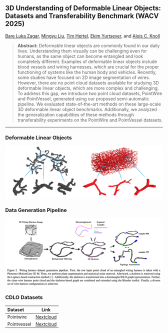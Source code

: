 ## 3D Understanding of Deformable Linear Objects: Datasets and Transferability Benchmark (WACV 2025)

[Bare Luka Zagar](https://scholar.google.com/citations?hl=zh-CN&user=QEz7ItgAAAAJ), [Mingyu Liu](https://scholar.google.com/citations?user=Bcohc-oAAAAJ), [Tim Hertel](https://de.linkedin.com/in/tim-hertel), [Ekim Yurtsever](https://scholar.google.com/citations?hl=zh-CN&user=dJGmJCEAAAAJ), and [Alois C. Knoll](https://scholar.google.com/citations?hl=zh-CN&user=-CA8QgwAAAAJ&view_op=list_works)

>**Abstract:** Deformable linear objects are commonly found in our daily lives. Understanding them visually can be challenging even for humans, as the same object can become entangled and look completely different. Examples of deformable linear objects include blood vessels and wiring harnesses, which are crucial for the proper functioning of systems like the human body and vehicles. Recently, some studies have focused on 2D image segmentation of wires. However, there are no point cloud datasets available for studying 3D deformable linear objects, which are more complex and challenging. To address this gap, we introduce two point cloud datasets, PointWire and PointVessel, generated using our proposed semi-automatic pipeline. We evaluated state-of-the-art methods on these large-scale 3D deformable linear object benchmarks. Additionally, we analyzed the generalization capabilities of these methods through transferability experiments on the PointWire and PointVessel datasets.

---
### Deformable Linear Objects
<img src="/figures/DLO_figure.png">

### Data Generation Pipeline
<img src="/figures/Data_generation.png">

### CDLO Datasets

|Dataset | Link |
| :----- | :--: |
|Pointwire | [Nextcloud]() |
|Pointvessel | [Nextcloud]() |
